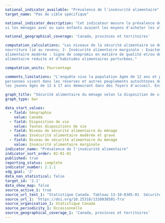 ```yaml
---
national_indicator_available: "Prévalence de l'insécurité alimentaire"
target_name: "Pas de cible spécifique"

national_indicator_description: "Cet indicateur mesure la prévalence de l'insécurité alimentaire. Cette variable est fondée sur un ensemble de 18 questions et indique 
si les ménages avec ou sans enfants avaient les moyens d'acheter les aliments dont ils avaient besoin au cours des 12 mois qui ont précédé l'enquête."

national_geographical_coverage: 'Canada, provinces et territoires'

computation_calculations: "Les niveaux de la sécurité alimentaire se définissent comme: 1 - Sécurité alimentaire : Aucun signe d'un problème concernant l'accès à la 
nourriture lié au revenu; 2- Insécurité alimentaire marginale : Exactement un signe d'un problème concernant l'accès à la nourriture lié au revenu; 3 - Insécurité 
alimentaire modérée : Signe de compromis en matière de qualité et/ou de quantité d'aliments consommés; 4 - Insécurité alimentaire grave : Signe de consommation 
alimentaire réduite et d'habitudes alimentaires perturbées."

computation_units: Pourcentage

comments_limitations: "L'enquête vise la population âgée de 12 ans et plus vivant dans les dix provinces et les trois territoires. Sont exclus du champ de l'enquête les 
personnes vivant dans les réserves et autres peuplements autochtones des provinces, les membres à temps plein des Forces canadiennes, la population vivant en établissement et 
les jeunes âgés de 12 à 17 ans demeurant dans des foyers d'accueil. Ensemble, ces exclusions représentent moins de 3 % de la population canadienne âgée de 12 ans et plus."

graph_title: "Sécurité alimentaire du ménage selon la disposition de vie"
graph_type: bar

data_start_values:
  - field: Géographie
    value: Canada
  - field: Disposition de vie
    value: Toutes dispositions de vie
  - field: Niveau de sécurité alimentaire du ménage
    value: Insécurité alimentaire modérée et grave
  - field: Niveau de sécurité alimentaire du ménage
    value: Insécurité alimentaire marginale
indicator_name: "Prévalence de l'insécurité alimentaire"
indicator_sort_order: 02-01-01
published: true
reporting_status: complete
indicator_number: 2.1.1
sdg_goal: '2'
data_non_statistical: false
target_id: '2.1'
data_show_map: false
source_active_1: true
source_url_text_1: "Statistique Canada. Tableau 13-10-0385-01  Sécurité alimentaire du ménage selon la disposition de vie"
source_url_1: 'https://doi.org/10.25318/1310038501-fra'
source_organisation_1: Statistique Canada
source_periodicity_1: Occasionnelle
source_geographical_coverage_1: 'Canada, provinces et territoires'
---
```

